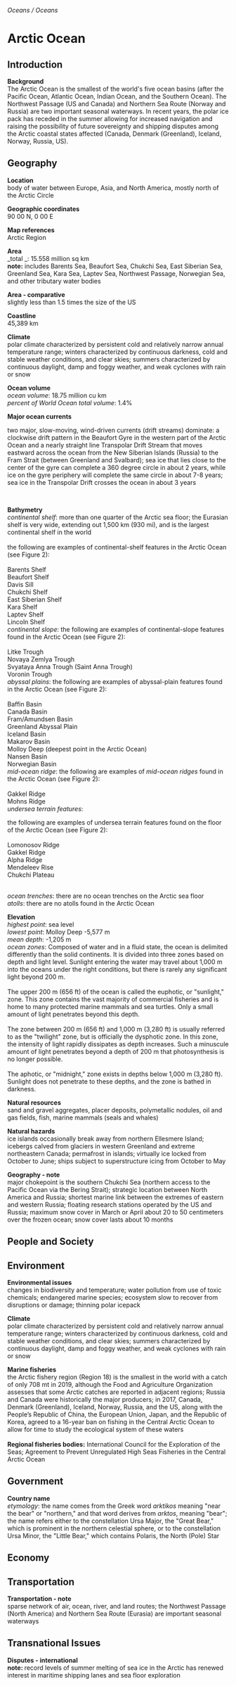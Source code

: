 _Oceans / Oceans_

# Arctic Ocean

## Introduction

**Background**<br>
The Arctic Ocean is the smallest of the world's five ocean basins (after the Pacific Ocean, Atlantic Ocean, Indian Ocean, and the Southern Ocean). The Northwest Passage (US and Canada) and Northern Sea Route (Norway and Russia) are two important seasonal waterways. In recent years, the polar ice pack has receded in the summer allowing for increased navigation and raising the possibility of future sovereignty and shipping disputes among the Arctic coastal states affected (Canada, Denmark (Greenland), Iceland, Norway, Russia, US).<br>

## Geography

**Location**<br>
body of water between Europe, Asia, and North America, mostly north of the Arctic Circle<br>

**Geographic coordinates**<br>
90 00 N, 0 00 E<br>

**Map references**<br>
Arctic Region<br>

**Area**<br>
_total _: 15.558 million sq km<br>
<strong>note:</strong> includes Barents Sea, Beaufort Sea, Chukchi Sea, East Siberian Sea, Greenland Sea, Kara Sea, Laptev Sea, Northwest Passage, Norwegian Sea, and other tributary water bodies<br>

**Area - comparative**<br>
slightly less than 1.5 times the size of the US<br>

**Coastline**<br>
45,389 km<br>

**Climate**<br>
polar climate characterized by persistent cold and relatively narrow annual temperature range; winters characterized by continuous darkness, cold and stable weather conditions, and clear skies; summers characterized by continuous daylight, damp and foggy weather, and weak cyclones with rain or snow<br>

**Ocean volume**<br>
_ocean volume_: 18.75 million cu km<br>
_percent of World Ocean total volume_: 1.4%<br>

**Major ocean currents**<br>
<p>two major, slow-moving, wind-driven currents (drift streams) dominate: a clockwise drift pattern in the Beaufort Gyre in the western part of the Arctic Ocean and a nearly straight line Transpolar Drift Stream that moves eastward across the ocean from the New Siberian Islands (Russia) to the Fram Strait (between Greenland and Svalbard); sea ice that lies close to the center of the gyre can complete a 360 degree circle in about 2 years, while ice on the gyre periphery will complete the same circle in about 7-8 years; sea ice in the Transpolar Drift crosses the ocean in about 3 years</p><br>

**Bathymetry**<br>
_continental shelf_: more than one quarter of the Arctic sea floor; the Eurasian shelf is very wide, extending out 1,500 km (930 mi), and is the largest continental shelf in the world<br><br>the following are examples of continental-shelf features in the Arctic Ocean (see Figure 2):<br><br>Barents Shelf<br>Beaufort Shelf<br>Davis Sill<br>Chukchi Shelf<br>East Siberian Shelf<br>Kara Shelf<br>Laptev Shelf<br>Lincoln Shelf<br>
_continental slope_: the following are examples of continental-slope features found in the Arctic Ocean (see Figure 2):<br><br>Litke Trough<br>Novaya Zemlya Trough<br>Svyataya Anna Trough (Saint Anna Trough)<br>Voronin Trough<br>
_abyssal plains_: the following are examples of abyssal-plain features found in the Arctic Ocean (see Figure 2):<br><br>Baffin Basin<br>Canada Basin<br>Fram/Amundsen Basin<br>Greenland Abyssal Plain<br>Iceland Basin<br>Makarov Basin<br>Molloy Deep (deepest point in the Arctic Ocean)<br>Nansen Basin<br>Norwegian Basin<br>
_mid-ocean ridge_: the following are examples of <em>mid-ocean ridges</em> found in the Arctic Ocean (see Figure 2):<br><br>Gakkel Ridge<br>Mohns Ridge<br>
_undersea terrain features_: <p>the following are examples of undersea terrain features found on the floor of the Arctic Ocean (see Figure 2):<br><br>Lomonosov Ridge<br>Gakkel Ridge<br>Alpha Ridge<br>Mendeleev Rise<br>Chukchi Plateau</p><br>
_ocean trenches_: there are no ocean trenches on the Arctic sea floor<br>
_atolls_: there are no atolls found in the Arctic Ocean<br>

**Elevation**<br>
_highest point_: sea level<br>
_lowest point_: Molloy Deep -5,577 m<br>
_mean depth_: -1,205 m<br>
_ocean zones_: Composed of water and in a fluid state, the ocean is delimited differently than the solid continents. It is divided into three zones based on depth and light level. Sunlight entering the water may travel about 1,000 m into the oceans under the right conditions, but there is rarely any significant light beyond 200 m.<br><br>The upper 200 m (656 ft) of the ocean is called the euphotic, or "sunlight," zone. This zone contains the vast majority of commercial fisheries and is home to many protected marine mammals and sea turtles. Only a small amount of light penetrates beyond this depth. <br><br>The zone between 200 m (656 ft) and 1,000 m (3,280 ft) is usually referred to as the "twilight" zone, but is officially the dysphotic zone. In this zone, the intensity of light rapidly dissipates as depth increases. Such a minuscule amount of light penetrates beyond a depth of 200 m that photosynthesis is no longer possible.<br><br>The aphotic, or "midnight," zone exists in depths below 1,000 m (3,280 ft). Sunlight does not penetrate to these depths, and the zone is bathed in darkness.<br>

**Natural resources**<br>
sand and gravel aggregates, placer deposits, polymetallic nodules, oil and gas fields, fish, marine mammals (seals and whales)<br>

**Natural hazards**<br>
ice islands occasionally break away from northern Ellesmere Island; icebergs calved from glaciers in western Greenland and extreme northeastern Canada; permafrost in islands; virtually ice locked from October to June; ships subject to superstructure icing from October to May<br>

**Geography - note**<br>
major chokepoint is the southern Chukchi Sea (northern access to the Pacific Ocean via the Bering Strait); strategic location between North America and Russia; shortest marine link between the extremes of eastern and western Russia; floating research stations operated by the US and Russia; maximum snow cover in March or April about 20 to 50 centimeters over the frozen ocean; snow cover lasts about 10 months<br>

## People and Society

## Environment

**Environmental issues**<br>
changes in biodiversity and temperature; water pollution from use of toxic chemicals; endangered marine species; ecosystem slow to recover from disruptions or damage; thinning polar icepack<br>

**Climate**<br>
polar climate characterized by persistent cold and relatively narrow annual temperature range; winters characterized by continuous darkness, cold and stable weather conditions, and clear skies; summers characterized by continuous daylight, damp and foggy weather, and weak cyclones with rain or snow<br>

**Marine fisheries**<br>
the Arctic fishery region (Region 18) is the smallest in the world with a catch of only 708 mt in 2019, although the Food and Agriculture Organization assesses that some Arctic catches are reported in adjacent regions; Russia and Canada were historically the major producers; in 2017, Canada, Denmark (Greenland), Iceland, Norway, Russia, and the US, along with the People’s Republic of China, the European Union, Japan, and the Republic of Korea, agreed to a 16-year ban on fishing in the Central Arctic Ocean to allow for time to study the ecological system of these waters<br><br><strong>Regional fisheries bodies:</strong> International Council for the Exploration of the Seas; Agreement to Prevent Unregulated High Seas Fisheries in the Central Arctic Ocean<br>

## Government

**Country name**<br>
_etymology_: the name comes from the Greek word <em>arktikos </em>meaning "near the bear" or "northern," and that word derives from <em>arktos</em>, meaning "bear"; the name refers either to the constellation Ursa Major, the "Great Bear," which is prominent in the northern celestial sphere, or to the constellation Ursa Minor, the "Little Bear," which contains Polaris, the North (Pole) Star<br>

## Economy

## Transportation

**Transportation - note**<br>
sparse network of air, ocean, river, and land routes; the Northwest Passage (North America) and Northern Sea Route (Eurasia) are important seasonal waterways<br>

## Transnational Issues

**Disputes - international**<br>
<strong>note: </strong>record levels of summer melting of sea ice in the Arctic has renewed interest in maritime shipping lanes and sea floor exploration<br>

